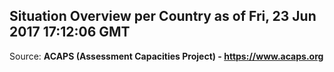 ## Situation Overview per Country as of Fri, 23 Jun 2017 17:12:06 GMT

Source: **ACAPS (Assessment Capacities Project) - https://www.acaps.org**